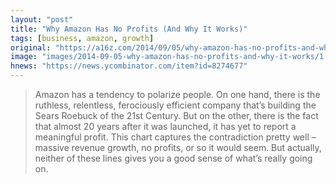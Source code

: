 ```yaml
---
layout: "post"
title: "Why Amazon Has No Profits (And Why It Works)"
tags: [business, amazon, growth]
original: "https://a16z.com/2014/09/05/why-amazon-has-no-profits-and-why-it-works/"
image: "images/2014-09-05-why-amazon-has-no-profits-and-why-it-works/1.png"
hnews: "https://news.ycombinator.com/item?id=8274677"
---
```


<blockquote>Amazon has a tendency to polarize people. On one hand, there is the ruthless, relentless, ferociously efficient company that’s building the Sears Roebuck of the 21st Century. But on the other, there is the fact that almost 20 years after it was launched, it has yet to report a meaningful profit. This chart captures the contradiction pretty well – massive revenue growth, no profits, or so it would seem. But actually, neither of these lines gives you a good sense of what’s really going on.</blockquote>

